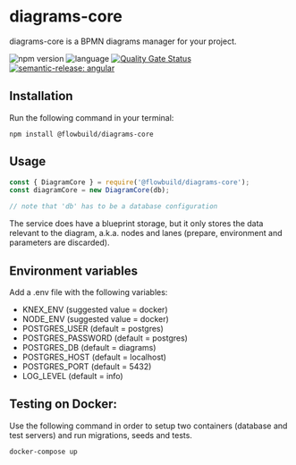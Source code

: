 # diagrams-core

diagrams-core is a BPMN diagrams manager for your project.

![npm version](https://img.shields.io/npm/v/@flowbuild/diagrams-core) ![language](https://img.shields.io/github/languages/top/flow-build/diagrams-core)
[![Quality Gate Status](https://sonarcloud.io/api/project_badges/measure?project=flow-build_diagrams-core&metric=alert_status)](https://sonarcloud.io/summary/new_code?id=flow-build_diagrams-core) [![semantic-release: angular](https://img.shields.io/badge/semantic--release-angular-e10079?logo=semantic-release)](https://github.com/semantic-release/semantic-release) 

## Installation

Run the following command in your terminal:
```
npm install @flowbuild/diagrams-core
```

## Usage

```js
const { DiagramCore } = require('@flowbuild/diagrams-core');
const diagramCore = new DiagramCore(db);

// note that 'db' has to be a database configuration
```

The service does have a blueprint storage, but it only stores the data relevant to the diagram, a.k.a. nodes and lanes (prepare, environment and parameters are discarded).  

## Environment variables

Add a .env file with the following variables:

- KNEX_ENV (suggested value = docker)
- NODE_ENV (suggested value = docker)
- POSTGRES_USER (default = postgres)
- POSTGRES_PASSWORD (default = postgres)
- POSTGRES_DB (default = diagrams)
- POSTGRES_HOST (default = localhost)
- POSTGRES_PORT (default = 5432)
- LOG_LEVEL (default = info)

## Testing on Docker:

Use the following command in order to setup two containers (database and test servers) 
and run migrations, seeds and tests.

```
docker-compose up
``` 